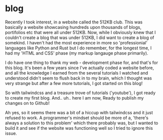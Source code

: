 # blog
Recently I took interest, in a website called the 512KB club. This was basically a website showcasing hundreds upon thousands of blogs, portifolios etc that were all under 512KB. Now, while I obviously knew that I couldn't create a blog that was under 512KB, I did want to create a blog of somekind. I haven't had the most experience in more so 'professionial' languages like Python and Rust but I do remember, for the longest time, I had my 'HTML and CSS' phase (my markup langauge phase primarily). 

I do have one thing to thank my web - development phase for, and that's for this blog. It's been a few years since I've actually coded a website before, and all the knowledge I earned from the several tutorials I watched and understood didn't seem to flush back in to my brain, which I thought was very strange but after a few more tutorials, I got started on this blog!

So with tailwindcss and a treasure trove of tutorials ('youtube'), I got ready to create my first blog. And.. uh.. here I am now, Ready to publish my changes on to Github!

Ah yes, so it seems there was a bit of a hiccup with tailwindcss and it just refused to work. A programmer's mindset should be more of a, 'there's always a solution to this problem' which there probably was, but I wanted to build it and see if the website was functioning well so I tried to ignore this issue.
